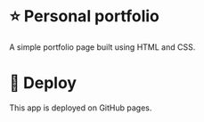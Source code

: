 # ⭐️ Personal portfolio  
A simple portfolio page built using HTML and CSS.

# 💫 Deploy
This app is deployed on GitHub pages.
